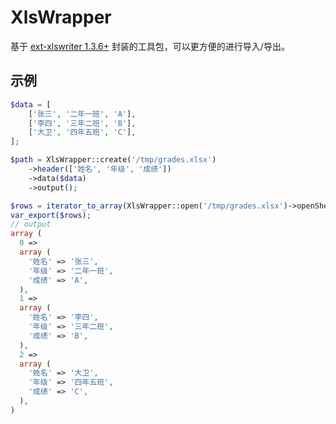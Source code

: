 # XlsWrapper

基于 [ext-xlswriter 1.3.6+](https://github.com/viest/php-ext-xlswriter) 封装的工具包，可以更方便的进行导入/导出。

## 示例

```php
$data = [
    ['张三', '二年一班', 'A'],
    ['李四', '三年二班', 'B'],
    ['大卫', '四年五班', 'C'],
];

$path = XlsWrapper::create('/tmp/grades.xlsx')
    ->header(['姓名', '年级', '成绩'])
    ->data($data)
    ->output();

$rows = iterator_to_array(XlsWrapper::open('/tmp/grades.xlsx')->openSheetByIndex(0)->iterRowWithHeader());
var_export($rows);
// output
array (
  0 =>
  array (
    '姓名' => '张三',
    '年级' => '二年一班',
    '成绩' => 'A',
  ),
  1 =>
  array (
    '姓名' => '李四',
    '年级' => '三年二班',
    '成绩' => 'B',
  ),
  2 =>
  array (
    '姓名' => '大卫',
    '年级' => '四年五班',
    '成绩' => 'C',
  ),
)
```
